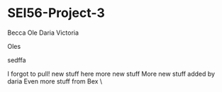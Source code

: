 # SEI56-Project-3

Becca
Ole
Daria
Victoria

Oles 


sedffa

I forgot to pull!
new stuff here 
more new stuff 
More new stuff added by daria
Even more stuff from Bex
\
